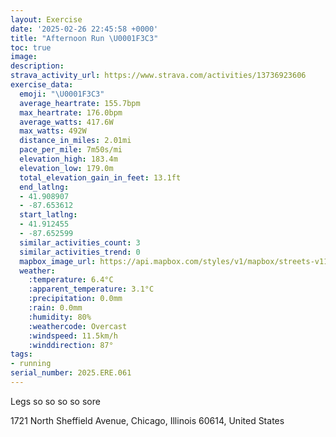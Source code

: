 ```yaml
---
layout: Exercise
date: '2025-02-26 22:45:58 +0000'
title: "Afternoon Run \U0001F3C3"
toc: true
image:
description:
strava_activity_url: https://www.strava.com/activities/13736923606
exercise_data:
  emoji: "\U0001F3C3"
  average_heartrate: 155.7bpm
  max_heartrate: 176.0bpm
  average_watts: 417.6W
  max_watts: 492W
  distance_in_miles: 2.01mi
  pace_per_mile: 7m50s/mi
  elevation_high: 183.4m
  elevation_low: 179.0m
  total_elevation_gain_in_feet: 13.1ft
  end_latlng:
  - 41.908907
  - -87.653612
  start_latlng:
  - 41.912455
  - -87.652599
  similar_activities_count: 3
  similar_activities_trend: 0
  mapbox_image_url: https://api.mapbox.com/styles/v1/mapbox/streets-v11/static/path-5+787af2-1.0(q%7Cx~Fri~uOES%40OFMl%40y%40bAw%40H%5BPUD%5BVq%40DSA_BE%7D%40Dm%40%3Fq%40Do%40E_ABa%40IkF%40a%40Ai%40%40eECqAGwAAs%40BSXGTIrACZ%40bAIlACd%40Bl%40G%60ABj%40CjA%40l%40ClB%3F~AEbABv%40Cr%40IxAEj%40%40j%40APEd%40H~AAtAC%5C%40FHFdBEvBF%7CG%3FvABlFCrA%40ABh%40CNCF%5BHSJkB%60Bw%40%5CW%5C%5Dp%40%7D%40n%40sB%60BCJNp%40b%40nA_%40h%40_%40%5EcA~%40a%40V%40DXYJACDMLMZq%40ZOJ%5Db%40q%40%5Cg%40f%40KFIBABLIt%40%7D%40NKP_%40LEJ%40DA%5E%5Bf%40Uf%40u%40KD%5DTYBULkAdAaAp%40g%40%5Ca%40LGF),pin-s-s+e5b22e(-87.65098,41.91193),pin-s-f+89ae00(-87.65261,41.90792999999998)/auto/800x800?access_token=pk.eyJ1Ijoiam9zaGJlY2ttYW4iLCJhIjoiY205eWR2aDd1MWZ6djJrbXc4a3M0bWZleiJ9.XiG9OWkNcZk2QzjJbxLB4A
  weather:
    :temperature: 6.4°C
    :apparent_temperature: 3.1°C
    :precipitation: 0.0mm
    :rain: 0.0mm
    :humidity: 80%
    :weathercode: Overcast
    :windspeed: 11.5km/h
    :winddirection: 87°
tags:
- running
serial_number: 2025.ERE.061
---
```

Legs so so so so sore

1721 North Sheffield Avenue, Chicago, Illinois 60614, United States
